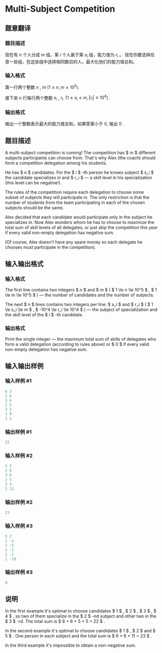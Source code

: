 # Multi-Subject Competition

## 题意翻译

### 题目描述

现在有 $n$ 个人分成 $m$ 组，第 $i$ 个人属于第 $s_i$ 组，能力值为 $r_i$ 。 现在你要选择任意一些组，在这些组中选择相同数目的人，最大化他们的能力值总和。

### 输入格式

第一行两个整数 $n$ , $m$ $(1\le n,m \le 10^5)$.

接下来 $n$ 行每行两个整数 $s_i$ , $r_i$. $(1\le s_i \le m, |r_i|\le 10^4)$ .

### 输出格式

输出一个整数表示最大的能力值总和。如果答案小于 $0$, 输出 $0$ .

## 题目描述

A multi-subject competition is coming! The competition has $ m $ different subjects participants can choose from. That's why Alex (the coach) should form a competition delegation among his students.

He has $ n $ candidates. For the $ i $ -th person he knows subject $ s_i $ the candidate specializes in and $ r_i $ — a skill level in his specialization (this level can be negative!).

The rules of the competition require each delegation to choose some subset of subjects they will participate in. The only restriction is that the number of students from the team participating in each of the chosen subjects should be the same.

Alex decided that each candidate would participate only in the subject he specializes in. Now Alex wonders whom he has to choose to maximize the total sum of skill levels of all delegates, or just skip the competition this year if every valid non-empty delegation has negative sum.

(Of course, Alex doesn't have any spare money so each delegate he chooses must participate in the competition).

## 输入输出格式

### 输入格式

The first line contains two integers $ n $ and $ m $ ( $ 1 \le n \le 10^5 $ , $ 1 \le m \le 10^5 $ ) — the number of candidates and the number of subjects.

The next $ n $ lines contains two integers per line: $ s_i $ and $ r_i $ ( $ 1 \le s_i \le m $ , $ -10^4 \le r_i \le 10^4 $ ) — the subject of specialization and the skill level of the $ i $ -th candidate.

### 输出格式

Print the single integer — the maximum total sum of skills of delegates who form a valid delegation (according to rules above) or $ 0 $ if every valid non-empty delegation has negative sum.

## 输入输出样例

### 输入样例 #1

```cpp
6 3
2 6
3 6
2 5
3 5
1 9
3 1

```
### 输出样例 #1

```cpp
22

```
### 输入样例 #2

```cpp
5 3
2 6
3 6
2 5
3 5
1 11

```
### 输出样例 #2

```cpp
23

```
### 输入样例 #3

```cpp
5 2
1 -1
1 -5
2 -1
2 -1
1 -10

```
### 输出样例 #3

```cpp
0

```
## 说明

In the first example it's optimal to choose candidates $ 1 $ , $ 2 $ , $ 3 $ , $ 4 $ , so two of them specialize in the $ 2 $ -nd subject and other two in the $ 3 $ -rd. The total sum is $ 6 + 6 + 5 + 5 = 22 $ .

In the second example it's optimal to choose candidates $ 1 $ , $ 2 $ and $ 5 $ . One person in each subject and the total sum is $ 6 + 6 + 11 = 23 $ .

In the third example it's impossible to obtain a non-negative sum.


